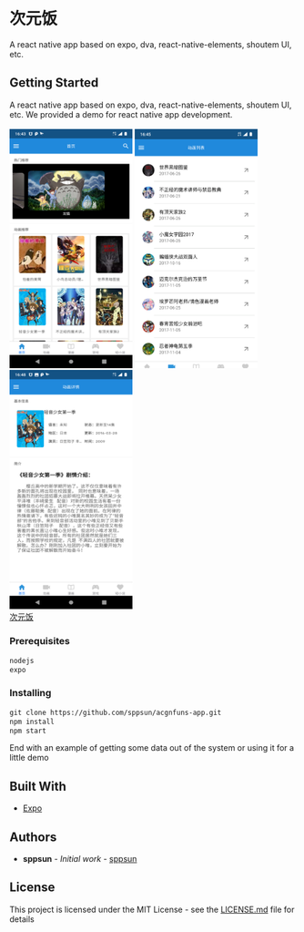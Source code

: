 # 次元饭

A react native app based on expo, dva, react-native-elements, shoutem UI, etc.

## Getting Started

A react native app based on expo, dva, react-native-elements, shoutem UI, etc. We provided a demo for react native app development.<br/>
<br/>
<img src="screenshots/Screenshot_2019-01-19-16-43-59.png" alt="drawing" width="216" height="420"/>
<img src="screenshots/Screenshot_2019-01-19-16-45-38.png" alt="drawing" width="216" height="420"/>
<img src="screenshots/Screenshot_2019-01-19-16-48-07.png" alt="drawing" width="216" height="420"/>
<br/>
<a href='https://play.google.com/store/apps/details?id=com.acgnfuns.acgn'>次元饭</a>

### Prerequisites

```
nodejs
expo
```

### Installing

```
git clone https://github.com/sppsun/acgnfuns-app.git
npm install
npm start
```

End with an example of getting some data out of the system or using it for a little demo


## Built With

* [Expo](https://expo.io/tools)

## Authors

* **sppsun** - *Initial work* - [sppsun](https://github.com/sppsun)

## License

This project is licensed under the MIT License - see the [LICENSE.md](LICENSE.md) file for details
